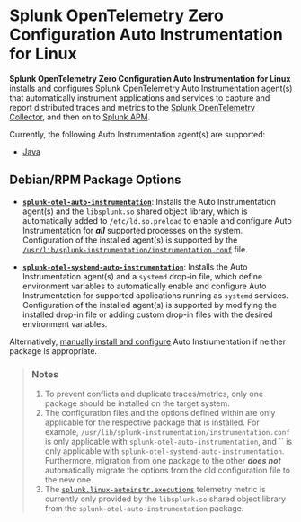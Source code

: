 # Splunk OpenTelemetry Zero Configuration Auto Instrumentation for Linux

**Splunk OpenTelemetry Zero Configuration Auto Instrumentation for Linux** installs and configures Splunk OpenTelemetry
Auto Instrumentation agent(s) that automatically instrument applications and services to capture and report distributed
traces and metrics to the [Splunk OpenTelemetry Collector](
https://docs.splunk.com/Observability/gdi/opentelemetry/opentelemetry.html), and then on to [Splunk APM](
https://docs.splunk.com/Observability/apm/intro-to-apm.html).

Currently, the following Auto Instrumentation agent(s) are supported:

- [Java](https://docs.splunk.com/Observability/gdi/get-data-in/application/java/get-started.html)

## Debian/RPM Package Options

- **[`splunk-otel-auto-instrumentation`](./splunk-otel-auto-instrumentation)**: Installs the Auto Instrumentation
  agent(s) and the `libsplunk.so` shared object library, which is automatically added to `/etc/ld.so.preload` to enable
  and configure Auto Instrumentation for ***all*** supported processes on the system. Configuration of the installed
  agent(s) is supported by the [`/usr/lib/splunk-instrumentation/instrumentation.conf`](
  ./splunk-otel-auto-instrumentation/README.md#configuration-file) file.

- **[`splunk-otel-systemd-auto-instrumentation`](./splunk-otel-systemd-auto-instrumentation)**: Installs the Auto
  Instrumentation agent(s) and a `systemd` drop-in file, which define environment variables to automatically enable and
  configure Auto Instrumentation for supported applications running as `systemd` services. Configuration of the
  installed agent(s) is supported by modifying the installed drop-in file or adding custom drop-in files with the
  desired environment variables.

Alternatively, [manually install and configure](
https://docs.splunk.com/Observability/gdi/get-data-in/application/application.html)
Auto Instrumentation if neither package is appropriate.

> ### Notes
> 
> 1. To prevent conflicts and duplicate traces/metrics, only one package should be installed on the target system.
> 2. The configuration files and the options defined within are only applicable for the respective package that is
>    installed. For example, `/usr/lib/splunk-instrumentation/instrumentation.conf` is only applicable with
>    `splunk-otel-auto-instrumentation`, and `` is only
>    applicable with `splunk-otel-systemd-auto-instrumentation`. Furthermore, migration from one package to the other
>    ***does not*** automatically migrate the options from the old configuration file to the new one.
> 3. The [`splunk.linux-autoinstr.executions`](./splunk-otel-auto-instrumentation#disable_telemetry-optional) telemetry
>    metric is currently only provided by the `libsplunk.so` shared object library from the
>    `splunk-otel-auto-instrumentation` package.
